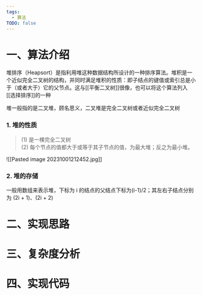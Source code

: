 ```yaml
---
tags:
  - 算法
TODO: false
---
```

# 一、算法介绍
堆排序（Heapsort）是指利用堆这种数据结构所设计的一种排序算法。堆积是一个近似完全二叉树的结构，并同时满足堆积的性质：即子结点的键值或索引总是小于（或者大于）它的父节点。这与[[平衡二叉树]]很像，也可以将这个算法列入[[选择排序]]的一种



堆一般指的是二叉堆，顾名思义，二叉堆是完全二叉树或者近似完全二叉树

### 1. 堆的性质

> (1) 是一棵完全二叉树  
> (2) 每个节点的值都大于或等于其子节点的值，为最大堆；反之为最小堆。

![[Pasted image 20231001212452.jpg]]

### 2. 堆的存储

一般用数组来表示堆，下标为 i 的结点的父结点下标为(i-1)/2；其左右子结点分别为 (2i + 1)、(2i + 2)

# 二、实现思路



# 三、复杂度分析



# 四、实现代码

```c++

```